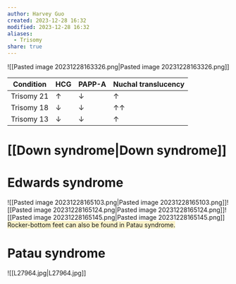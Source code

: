 ```yaml
---
author: Harvey Guo
created: 2023-12-28 16:32
modified: 2023-12-28 16:32
aliases:
  - Trisomy
share: true
---
```

![[Pasted image 20231228163326.png|Pasted image 20231228163326.png]]

| Condition   | HCG | PAPP-A | Nuchal translucency |
|-------------|-----|--------|---------------------|
| Trisomy 21  | ↑   | ↓      | ↑                   |
| Trisomy 18  | ↓   | ↓      | ↑↑                  |
| Trisomy 13  | ↓   | ↓      | ↑                   |


# [[Down syndrome|Down syndrome]]
# Edwards syndrome
![[Pasted image 20231228165103.png|Pasted image 20231228165103.png]]![[Pasted image 20231228165124.png|Pasted image 20231228165124.png]]![[Pasted image 20231228165145.png|Pasted image 20231228165145.png]]
<span style="background:rgba(240, 200, 0, 0.2)">Rocker-bottom feet can also be found in Patau syndrome.</span>
# Patau syndrome
![[L27964.jpg|L27964.jpg]]